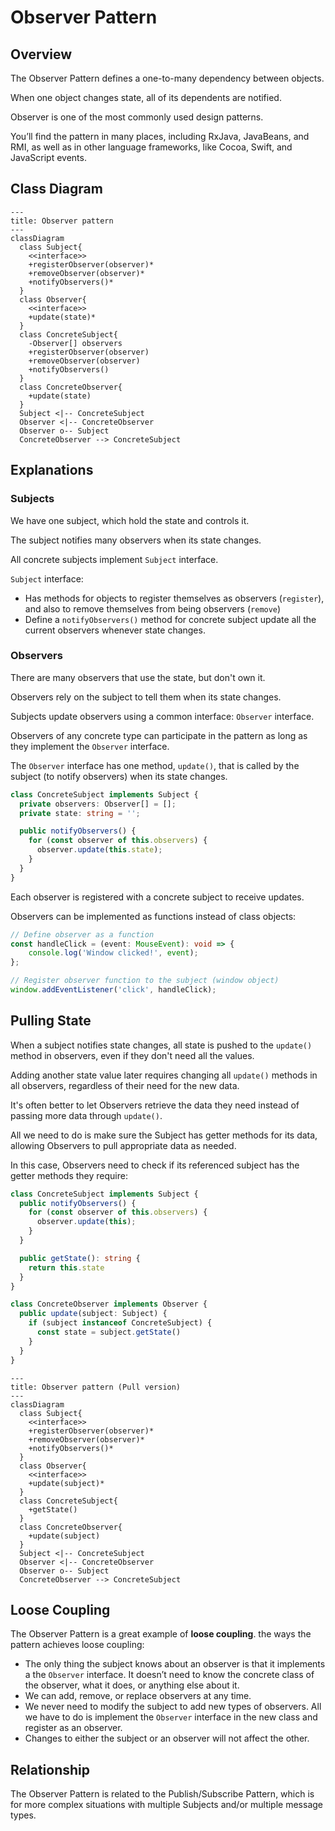 # Observer Pattern

## Overview

The Observer Pattern defines a one-to-many dependency between objects.

When one object changes state, all of its dependents are notified.

Observer is one of the most commonly used design patterns.

You’ll find the pattern in many places, including RxJava, JavaBeans, and RMI, as well as in other language frameworks, like Cocoa, Swift, and JavaScript events.


## Class Diagram

```mermaid
---
title: Observer pattern
---
classDiagram
  class Subject{
    <<interface>>
    +registerObserver(observer)*
    +removeObserver(observer)*
    +notifyObservers()*
  }
  class Observer{
    <<interface>>
    +update(state)*
  }
  class ConcreteSubject{
    -Observer[] observers
    +registerObserver(observer)
    +removeObserver(observer)
    +notifyObservers()
  }
  class ConcreteObserver{
    +update(state)
  }
  Subject <|-- ConcreteSubject
  Observer <|-- ConcreteObserver
  Observer o-- Subject
  ConcreteObserver --> ConcreteSubject
```

## Explanations

### Subjects

We have one subject, which hold the state and controls it. 

The subject notifies many observers when its state changes.

All concrete subjects implement `Subject` interface.

`Subject` interface: 
- Has methods for objects to register themselves as observers (`register`), and also to remove themselves from being observers (`remove`)
- Define a `notifyObservers()` method for concrete subject  update all the current observers whenever state changes.


### Observers

There are many observers that use the state, but don't own it. 

Observers rely on the subject to tell them when its state changes.

Subjects update observers using a common interface: `Observer` interface.

Observers of any concrete type can participate in the pattern as long as they implement the `Observer` interface.

The `Observer` interface has one method, `update()`, that is called by the subject (to notify observers) when its state changes.
```ts
class ConcreteSubject implements Subject {
  private observers: Observer[] = [];
  private state: string = '';

  public notifyObservers() {
    for (const observer of this.observers) {
      observer.update(this.state);
    }
  }
}
```

Each observer is registered with a concrete subject to receive updates.

Observers can be implemented as functions instead of class objects:
```ts
// Define observer as a function
const handleClick = (event: MouseEvent): void => {
    console.log('Window clicked!', event);
};

// Register observer function to the subject (window object)
window.addEventListener('click', handleClick);
```


## Pulling State

When a subject notifies state changes, all state is pushed to the `update()` method in observers, even if they don't need all the values.

Adding another state value later requires changing all `update()` methods in all observers, regardless of their need for the new data.

It's often better to let Observers retrieve the data they need instead of passing more data through `update()`.

All we need to do is make sure the Subject has getter methods for its data, allowing Observers to pull appropriate data as needed.

In this case, Observers need to check if its referenced subject has the getter methods they require:

```ts
class ConcreteSubject implements Subject {
  public notifyObservers() {
    for (const observer of this.observers) {
      observer.update(this);
    }
  }

  public getState(): string {
    return this.state
  }
}

class ConcreteObserver implements Observer {
  public update(subject: Subject) {
    if (subject instanceof ConcreteSubject) {
      const state = subject.getState()
    }
  }
}
```


```mermaid
---
title: Observer pattern (Pull version)
---
classDiagram
  class Subject{
    <<interface>>
    +registerObserver(observer)*
    +removeObserver(observer)*
    +notifyObservers()*
  }
  class Observer{
    <<interface>>
    +update(subject)*
  }
  class ConcreteSubject{
    +getState()
  }
  class ConcreteObserver{
    +update(subject)
  }
  Subject <|-- ConcreteSubject
  Observer <|-- ConcreteObserver
  Observer o-- Subject
  ConcreteObserver --> ConcreteSubject
```


## Loose Coupling

The Observer Pattern is a great example of **loose coupling**. the ways the pattern achieves loose coupling:
- The only thing the subject knows about an observer is that it implements a the `Observer` interface. It doesn’t need to know the concrete class of the observer, what it does, or anything else about it.
- We can add, remove, or replace observers at any time.
- We never need to modify the subject to add new types of observers. All we have to do is implement the `Observer` interface in the new class and register as an observer.
- Changes to either the subject or an observer will not affect the other.


## Relationship

The Observer Pattern is related to the Publish/Subscribe Pattern, which is for more complex situations with multiple Subjects and/or multiple message types.
